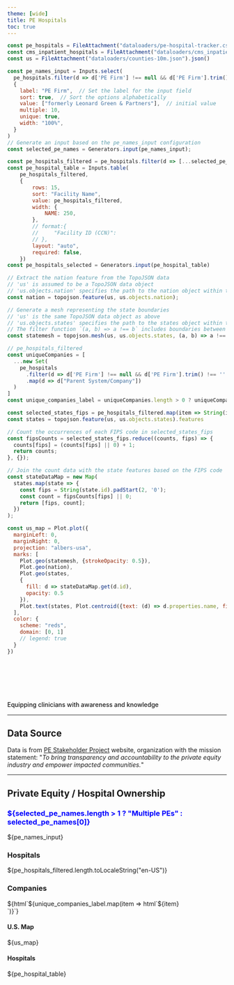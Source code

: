 ```yaml
---
theme: [wide]
title: PE Hospitals
toc: true
---
```


<style>

.hero {
  display: flex;
  flex-direction: column;
  align-items: left;
  font-family: var(--sans-serif);
  /* margin: 0; */
  text-wrap: balance;
  text-align: start;
}

.hero h1 {
  /* margin: 2rem 0; */
  max-width: none;
  font-size: 14vw;
  font-weight: 900;
  line-height: 1;
  background: linear-gradient(30deg, var(--theme-foreground-focus), currentColor);
  -webkit-background-clip: text;
  -webkit-text-fill-color: transparent;
  background-clip: text;
}

.hero h2 {
  margin: 0;
  max-width: 34em;
  font-size: 14px;
  font-style: initial;
  font-weight: 500;
  line-height: 1.2;
  color: var(--theme-foreground-muted);
}

@media (min-width: 640px) {
  .hero h1 {
    font-size: 30px;
  }
}

</style>


```js
const pe_hospitals = FileAttachment("dataloaders/pe-hospital-tracker.csv").csv({typed: true})
const cms_inpatient_hospitals = FileAttachment("dataloaders/cms_inpatient_hospitals.json").json()
const us = FileAttachment("dataloaders/counties-10m.json").json()
```

```js
const pe_names_input = Inputs.select(
  pe_hospitals.filter(d => d['PE Firm'] !== null && d['PE Firm'].trim() !== '').map((d) => d['PE Firm']),
  {
    label: "PE Firm",  // Set the label for the input field
    sort: true,  // Sort the options alphabetically
    value: ["formerly Leonard Green & Partners"],  // initial value
    multiple: 10,
    unique: true,
    width: "100%",
  }
)
// Generate an input based on the pe_names_input configuration
const selected_pe_names = Generators.input(pe_names_input);
```

```js
const pe_hospitals_filtered = pe_hospitals.filter(d => [...selected_pe_names].includes(d['PE Firm']))
const pe_hospital_table = Inputs.table(
    pe_hospitals_filtered,
    {
        rows: 15,
        sort: "Facility Name",
        value: pe_hospitals_filtered,
        width: {
            NAME: 250,
        },
        // format:{
        //     "Facility ID (CCN)": 
        // },
        layout: "auto",
        required: false,
    })
const pe_hospitals_selected = Generators.input(pe_hospital_table)
```

```js
// Extract the nation feature from the TopoJSON data
// 'us' is assumed to be a TopoJSON data object
// 'us.objects.nation' specifies the path to the nation object within the 'us' data
const nation = topojson.feature(us, us.objects.nation);

// Generate a mesh representing the state boundaries
// 'us' is the same TopoJSON data object as above
// 'us.objects.states' specifies the path to the states object within the 'us' data
// The filter function `(a, b) => a !== b` includes boundaries between different states
const statemesh = topojson.mesh(us, us.objects.states, (a, b) => a !== b);
```

```js
// pe_hospitals_filtered
const uniqueCompanies = [
  ...new Set(
    pe_hospitals
      .filter(d => d['PE Firm'] !== null && d['PE Firm'].trim() !== '' && [...selected_pe_names].includes(d['PE Firm']))
      .map(d => d["Parent System/Company"])
  )
]
const unique_companies_label = uniqueCompanies.length > 0 ? uniqueCompanies : ["No Companies Found"]
```

```js
const selected_states_fips = pe_hospitals_filtered.map(item => String(item.fips).padStart(2, '0'))
const states = topojson.feature(us, us.objects.states).features
```

```js
// Count the occurrences of each FIPS code in selected_states_fips
const fipsCounts = selected_states_fips.reduce((counts, fips) => {
  counts[fips] = (counts[fips] || 0) + 1;
  return counts;
}, {});

// Join the count data with the state features based on the FIPS code
const stateDataMap = new Map(
  states.map(state => {
    const fips = String(state.id).padStart(2, '0');
    const count = fipsCounts[fips] || 0;
    return [fips, count];
  })
);
```

```js
const us_map = Plot.plot({
  marginLeft: 0,
  marginRight: 0,
  projection: "albers-usa",
  marks: [
    Plot.geo(statemesh, {strokeOpacity: 0.5}),
    Plot.geo(nation),
    Plot.geo(states,
    {
      fill: d => stateDataMap.get(d.id),
      opacity: 0.5
    }),
    Plot.text(states, Plot.centroid({text: (d) => d.properties.name, fill: "currentColor"}))
  ],
  color: {
    scheme: "reds",
    domain: [0, 1]
    // legend: true
  }
})

```


<div class="hero">
  <h1>Clinicians.fyi</h1>
  <h2>Equipping clinicians with awareness and knowledge</h2>
</div>

---

## Data Source

Data is from <a href="https://pestakeholder.org/private-equity-hospital-tracker/" target="_blank">PE Stakeholder Project<span style="display: inline-block; margin-left: 0.25rem;"></span></a>website, organization with the mission statement: "_To bring transparency and accountability to the private equity industry and empower impacted communities._"

---

## Private Equity / Hospital Ownership

<div class="grid grid-cols-1">
    <div class="grid-colspan-1">
        <h3 style="color: blue">${selected_pe_names.length > 1 ? "Multiple PEs" : selected_pe_names[0]}</h3>
    </div>
</div>
<div class="grid grid-cols-2" style="padding: 0px;">
    <div class="grid-colspan-1 grid-rowspan-3">
        <div class="card">${pe_names_input}</div>
        <div class="card">
            <h3>Hospitals</h3>
            <span class="big">${pe_hospitals_filtered.length.toLocaleString("en-US")}</span>
        </div>
        <div class="card">
            <h3>Companies</h3>
            <span>${html`${unique_companies_label.map(item => html`${item}<br>`)}`}</span>
        </div>
    </div>
    <div class="grid-colspan-1 grid-rowspan-3">
        <div class="card">
            <h4>U.S. Map</h4>
            <span>${us_map}</span>
        </div>
    </div>
</div>

<div>
    <div class="grid-row-span-2 grid-colspan-4">
        <!-- Hospitals card -->
        <div class="card grid-colspan-2">
            <h4>Hospitals</h4>
            <span>${pe_hospital_table}</span>
        </div>
    </div>
</div>
